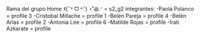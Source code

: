 Rama del grupo Home ꉂ(˵˃ ᗜ ˂˵) ⋆˚꩜.ᐟ = s2_g2
integrantes:
-Paola Polanco = profile 3
-Cristobal Millache  = profile 1
-Belén Pareja  = profile 4
-Belén Arias = profile 2
-Antonia Lee = profile 6
-Matilde Rojas = profile
-Irati Azkarate = profile

